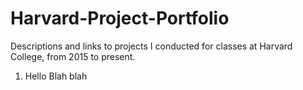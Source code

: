 # Harvard-Project-Portfolio
Descriptions and links to projects I conducted for classes at Harvard College, from 2015 to present.

1. Hello
Blah blah
